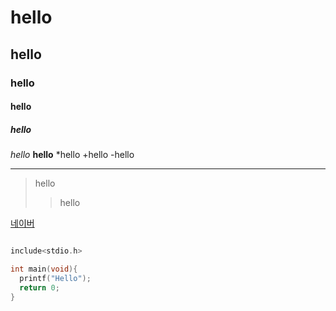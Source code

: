 # hello
## hello
### hello
#### hello
##### hello
 *hello*
 **hello**
 *hello
  +hello
   -hello
<hr/>

>hello
>>hello
 
 [네이버](https://naver.com)

```c

include<stdio.h>

int main(void){
  printf("Hello");
  return 0;
}


